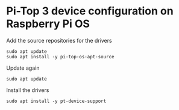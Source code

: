 # Pi-Top 3 device configuration on Raspberry Pi OS

Add the source repositories for the drivers
```
sudo apt update
sudo apt install -y pi-top-os-apt-source
```

Update again 
```
sudo apt update
```

Install the drivers

```
sudo apt install -y pt-device-support
```
